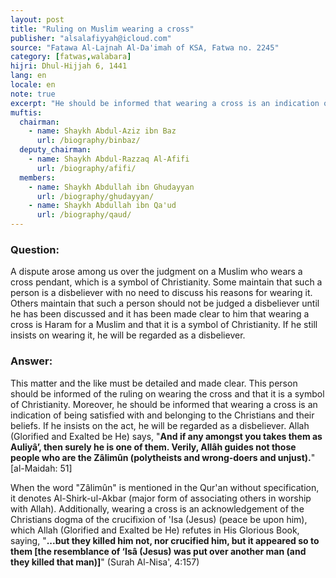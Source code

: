 ```yaml
---
layout: post
title: "Ruling on Muslim wearing a cross"
publisher: "alsalafiyyah@icloud.com"
source: "Fatawa Al-Lajnah Al-Da'imah of KSA, Fatwa no. 2245"
category: [fatwas,walabara]
hijri: Dhul-Hijjah 6, 1441
lang: en
locale: en
note: true
excerpt: "He should be informed that wearing a cross is an indication of being satisfied with and belonging to the Christians and their beliefs. If he insists on the act, he will be regarded as a disbeliever."
muftis:
  chairman: 
    - name: Shaykh Abdul-Aziz ibn Baz
      url: /biography/binbaz/
  deputy_chairman:
    - name: Shaykh Abdul-Razzaq Al-Afifi
      url: /biography/afifi/
  members: 
    - name: Shaykh Abdullah ibn Ghudayyan
      url: /biography/ghudayyan/
    - name: Shaykh Abdullah ibn Qa'ud
      url: /biography/qaud/
---
```


### Question: 
 
A dispute arose among us over the judgment on a Muslim who wears a cross pendant, which is a symbol of Christianity. Some maintain that such a person is a disbeliever with no need to discuss his reasons for wearing it. Others maintain that such a person should not be judged a disbeliever until he has been discussed and it has been made clear to him that wearing a cross is Haram for a Muslim and that it is a symbol of Christianity. If he still insists on wearing it, he will be regarded as a disbeliever.

### Answer:

This matter and the like must be detailed and made clear. This person should be informed of the ruling on wearing the cross and that it is a symbol of Christianity. Moreover, he should be informed that wearing a cross is an indication of being satisfied with and belonging to the Christians and their beliefs. If he insists on the act, he will be regarded as a disbeliever. Allah (Glorified and Exalted be He) says, "**And if any amongst you takes them as Auliyâ’, then surely he is one of them. Verily, Allâh guides not those people who are the Zâlimûn (polytheists and wrong-doers and unjust).**" [al-Maidah: 51] 

When the word "Zâlimûn" is mentioned in the Qur'an without specification, it denotes Al-Shirk-ul-Akbar (major form of associating others in worship with Allah). Additionally, wearing a cross is an acknowledgement of the Christians dogma of the crucifixion of 'Isa (Jesus) (peace be upon him), which Allah (Glorified and Exalted be He) refutes in His Glorious Book, saying, "**...but they killed him not, nor crucified him, but it appeared so to them [the resemblance of ‘Isâ (Jesus) was put over another man (and they killed that man)]**" (Surah Al-Nisa', 4:157)
